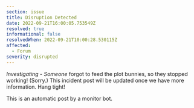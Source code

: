 ```yaml
---
section: issue
title: Disruption Detected
date: 2022-09-21T16:00:05.753549Z
resolved: true
informational: false
resolvedWhen: 2022-09-21T10:00:28.530115Z
affected:
  - Forum
severity: disrupted
---
```

*Investigating* - _Someone_ forgot to feed the plot bunnies, so they stopped working! (Sorry.) This incident post will be updated once we have more information. Hang tight!

This is an automatic post by a monitor bot.
        